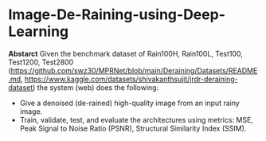 # Image-De-Raining-using-Deep-Learning

**Abstarct**
Given the benchmark dataset of  Rain100H, Rain100L, Test100, Test1200, Test2800 (https://github.com/swz30/MPRNet/blob/main/Deraining/Datasets/README.md, https://www.kaggle.com/datasets/shivakanthsujit/jrdr-deraining-dataset) the system (web) does the following:
 * Give a denoised (de-rained) high-quality image from an input rainy image.
 * Train, validate, test, and evaluate the architectures using metrics: MSE, Peak Signal to Noise Ratio (PSNR), Structural Similarity Index (SSIM).
